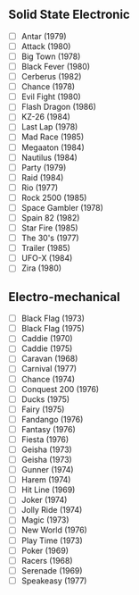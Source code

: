 ## Solid State Electronic
- [ ] Antar (1979)
- [ ] Attack (1980)
- [ ] Big Town (1978)
- [ ] Black Fever (1980)
- [ ] Cerberus (1982)
- [ ] Chance (1978)
- [ ] Evil Fight (1980)
- [ ] Flash Dragon (1986)
- [ ] KZ-26 (1984)
- [ ] Last Lap (1978)
- [ ] Mad Race (1985)
- [ ] Megaaton (1984)
- [ ] Nautilus (1984)
- [ ] Party (1979)
- [ ] Raid (1984)
- [ ] Rio (1977)
- [ ] Rock 2500 (1985)
- [ ] Space Gambler (1978)
- [ ] Spain 82 (1982)
- [ ] Star Fire (1985)
- [ ] The 30's (1977)
- [ ] Trailer (1985)
- [ ] UFO-X (1984)
- [ ] Zira (1980)
## Electro-mechanical
- [ ] Black Flag (1973)
- [ ] Black Flag (1975)
- [ ] Caddie (1970)
- [ ] Caddie (1975)
- [ ] Caravan (1968)
- [ ] Carnival (1977)
- [ ] Chance (1974)
- [ ] Conquest 200 (1976)
- [ ] Ducks (1975)
- [ ] Fairy (1975)
- [ ] Fandango (1976)
- [ ] Fantasy (1976)
- [ ] Fiesta (1976)
- [ ] Geisha (1973)
- [ ] Geisha (1973)
- [ ] Gunner (1974)
- [ ] Harem (1974)
- [ ] Hit Line (1969)
- [ ] Joker (1974)
- [ ] Jolly Ride (1974)
- [ ] Magic (1973)
- [ ] New World (1976)
- [ ] Play Time (1973)
- [ ] Poker (1969)
- [ ] Racers (1968)
- [ ] Serenade (1969)
- [ ] Speakeasy (1977)
